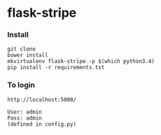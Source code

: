 # flask-stripe

### Install

    git clone
    bower install
    mkvirtualenv flask-stripe -p $(which python3.4)
    pip install -r requirements.txt

### To login

    http://localhost:5000/

    User: admin
    Pass: admin
    (defined in config.py)
